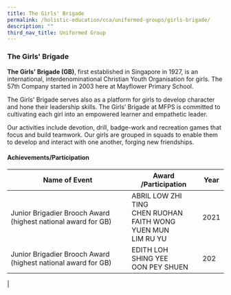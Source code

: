```yaml
---
title: The Girls' Brigade
permalink: /holistic-education/cca/uniformed-groups/girls-brigade/
description: ""
third_nav_title: Uniformed Group
---
```

### **The Girls' Brigade**
**The Girls' Brigade (GB)**, first established in Singapore in 1927, is an international, interdenominational Christian Youth Organisation for girls. The 57th Company started in 2003 here at Mayflower Primary School.

The Girls' Brigade serves also as a platform for girls to develop character and hone their leadership skills. The Girls’ Brigade at MFPS is committed to cultivating each girl into an empowered learner and empathetic leader.

Our activities include devotion, drill, badge-work and recreation games that focus and build teamwork. Our girls are grouped in squads to enable them to develop and interact with one another, forging new friendships.

#### **Achievements/Participation**

| Name of Event | Award /Participation | Year |
|---|---|---|
| Junior Brigadier Brooch Award (highest national award for GB) | ABRIL LOW ZHI TING<br> CHEN RUOHAN<br> FAITH WONG YUEN MUN <br>LIM RU YU  | 2021 |
|  Junior Brigadier Brooch Award (highest national award for GB) | EDITH LOH <br>SHING YEE <br> OON PEY SHUEN | 202 |
|

